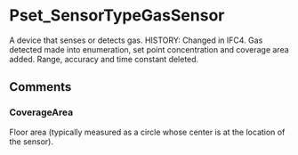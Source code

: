 # Pset_SensorTypeGasSensor

A device that senses or detects gas.<!-- end of definition --> HISTORY: Changed in IFC4. Gas detected made into enumeration, set point concentration and coverage area added. Range, accuracy and time constant deleted.


## Comments

### CoverageArea

Floor area (typically measured as a circle whose center is at the location of the sensor).

